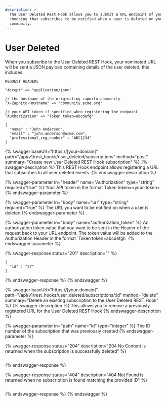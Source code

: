 ```yaml
---
description: >-
  The User Deleted Rest Hook allows you to submit a URL endpoint of your
  choosing that subscribes to be notified when a user is deleted on your Zapnito
  community.
---
```


# User Deleted

When you subscribe to the User Deleted REST Hook, your nominated URL will be sent a JSON payload containing details of the user deleted, this includes:

```
REQUEST HEADERS
 
"Accept" => "application/json"

// the hostname of the originating zapnito community
"X-Zapnito-Hostname" => "community.acme.org" 

// your API token if specified when registering the endpoint
"Authorization" => "Token token=abcdefg" 
```

```
{
  "name" : "John Anderson",
  "email" : "john.anderson@acme.com",
  "professional_reg_number" : "ABC1234"
}
```

{% swagger baseUrl="https://[your-domain]" path="/api/v1/rest_hooks/user_deleted/subscriptions" method="post" summary="Create new User Deleted REST Hook subscription" %}
{% swagger-description %}
This REST Hook endpoint allows registering a URL that subscribes to all user deleted events.
{% endswagger-description %}

{% swagger-parameter in="header" name="Authorization" type="string" required="true" %}
Your API token in the format Token token=\<your-token>
{% endswagger-parameter %}

{% swagger-parameter in="body" name="url" type="string" required="true" %}
The URL you want to be notified on when a user is deleted
{% endswagger-parameter %}

{% swagger-parameter in="body" name="authorization_token" %}
An authorization token value that you want to be sent in the Header of the request back to your URL endpoint.   The token value will be added to the Authorization Header in the format \`Token token=abcdefgh\`
{% endswagger-parameter %}

{% swagger-response status="201" description="" %}
```
{
  "id" : "27"
}
```
{% endswagger-response %}
{% endswagger %}

{% swagger baseUrl="https://[your-domain]" path="/api/v1/rest_hooks/user_deleted/subscriptions/:id" method="delete" summary="Delete an existing subscription to the User Deleted REST Hook" %}
{% swagger-description %}
This allows you to remove a previously registered URL for the User Deleted REST Hook
{% endswagger-description %}

{% swagger-parameter in="path" name="id" type="integer" %}
The ID number of the subscription that was previously created
{% endswagger-parameter %}

{% swagger-response status="204" description="204 No Content is returned when the subscription is successfully deleted" %}
```
```
{% endswagger-response %}

{% swagger-response status="404" description="404 Not Found is returned when no subscription is found matching the provided ID" %}
```
```
{% endswagger-response %}
{% endswagger %}
